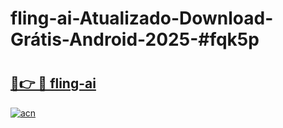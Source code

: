 # fling-ai-Atualizado-Download-Grátis-Android-2025-#fqk5p

# <h2><a href="https://ainizakaria.my?title=fling-ai&ref=24M">🔗👉 🔴 fling-ai</a></h2>

[![acn](https://github.com/user-attachments/assets/0f9c940e-d8b0-45ae-aac7-cd30a18b3e1c)](https://ainizakaria.my?title=fling-ai&ref=24M)

